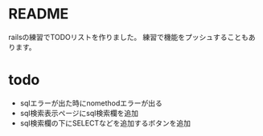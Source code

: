 # README

railsの練習でTODOリストを作りました。
練習で機能をプッシュすることもあります。

# todo
  
* sqlエラーが出た時にnomethodエラーが出る  
* sql検索表示ページにsql検索欄を追加  
* sql検索欄の下にSELECTなどを追加するボタンを追加  
